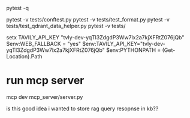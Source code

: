 pytest -q

pytest -v tests/conftest.py
pytest -v tests/test_format.py
pytest -v tests/test_qdrant_data_helper.py
pytest -v tests/

setx TAVILY_API_KEY "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"
$env:WEB_FALLBACK = "yes"
$env:TAVILY_API_KEY="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"
$env:PYTHONPATH = (Get-Location).Path

# run mcp server
mcp dev mcp_server/server.py

is this good idea i wanted to store rag query resopnse in kb??